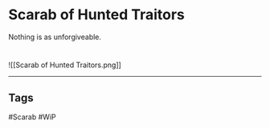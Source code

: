 # Scarab of Hunted Traitors
Nothing is as unforgiveable.

#
![[Scarab of Hunted Traitors.png]]

---
## Tags
#Scarab
#WiP 